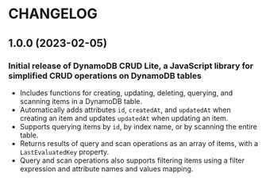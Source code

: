 # CHANGELOG

## 1.0.0 (2023-02-05)

### Initial release of DynamoDB CRUD Lite, a JavaScript library for simplified CRUD operations on DynamoDB tables

* Includes functions for creating, updating, deleting, querying, and scanning items in a DynamoDB table.
* Automatically adds attributes `id`, `createdAt`, and `updatedAt` when creating an item and updates `updatedAt` when updating an item.
* Supports querying items by `id`, by index name, or by scanning the entire table.
* Returns results of query and scan operations as an array of items, with a `LastEvaluatedKey` property.
* Query and scan operations also supports filtering items using a filter expression and attribute names and values mapping.